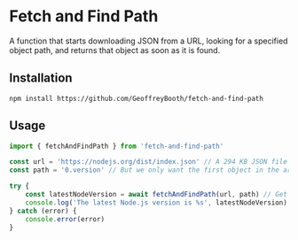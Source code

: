 # Fetch and Find Path

A function that starts downloading JSON from a URL, looking for a specified object path, and returns that object as soon as it is found.

## Installation

```shell
npm install https://github.com/GeoffreyBooth/fetch-and-find-path
```

## Usage

```js
import { fetchAndFindPath } from 'fetch-and-find-path'

const url = 'https://nodejs.org/dist/index.json' // A 294 KB JSON file with data about Node.js releases
const path = '0.version' // But we only want the first object in the array (the latest Node.js version)

try {
	const latestNodeVersion = await fetchAndFindPath(url, path) // Get just that first object and stop
	console.log('The latest Node.js version is %s', latestNodeVersion)
} catch (error) {
	console.error(error)
}
```
